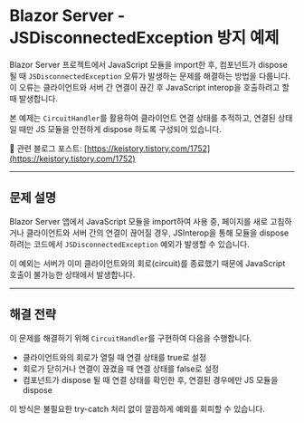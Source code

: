 # Blazor Server - JSDisconnectedException 방지 예제

Blazor Server 프로젝트에서 JavaScript 모듈을 import한 후, 컴포넌트가 dispose 될 때 `JSDisconnectedException` 오류가 발생하는 문제를 해결하는 방법을 다룹니다. 이 오류는 클라이언트와 서버 간 연결이 끊긴 후 JavaScript interop을 호출하려고 할 때 발생합니다.

본 예제는 `CircuitHandler`를 활용하여 클라이언트 연결 상태를 추적하고, 연결된 상태일 때만 JS 모듈을 안전하게 dispose 하도록 구성되어 있습니다.

🔗 관련 블로그 포스트: [https://keistory.tistory.com/1752](https://keistory.tistory.com/1752)

---

## 문제 설명

Blazor Server 앱에서 JavaScript 모듈을 import하여 사용 중, 페이지를 새로 고침하거나 클라이언트와 서버 간의 연결이 끊어질 경우, JSInterop을 통해 모듈을 dispose 하려는 코드에서 `JSDisconnectedException` 예외가 발생할 수 있습니다.

이 예외는 서버가 이미 클라이언트와의 회로(circuit)를 종료했기 때문에 JavaScript 호출이 불가능한 상태에서 발생합니다.

---

## 해결 전략

이 문제를 해결하기 위해 `CircuitHandler`를 구현하여 다음을 수행합니다.

- 클라이언트와의 회로가 열릴 때 연결 상태를 true로 설정
- 회로가 닫히거나 연결이 끊겼을 때 연결 상태를 false로 설정
- 컴포넌트가 dispose 될 때 연결 상태를 확인한 후, 연결된 경우에만 JS 모듈을 dispose

이 방식은 불필요한 try-catch 처리 없이 깔끔하게 예외를 회피할 수 있습니다.
